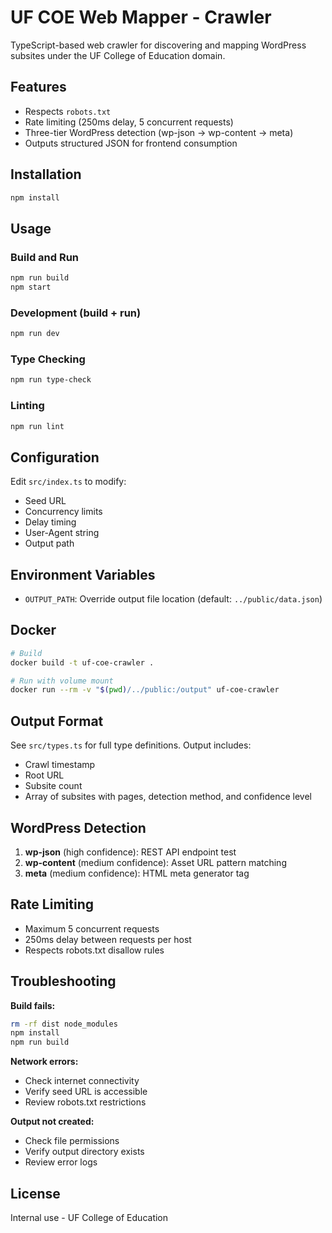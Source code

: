# UF COE Web Mapper - Crawler

TypeScript-based web crawler for discovering and mapping WordPress subsites under the UF College of Education domain.

## Features

- Respects `robots.txt`
- Rate limiting (250ms delay, 5 concurrent requests)
- Three-tier WordPress detection (wp-json → wp-content → meta)
- Outputs structured JSON for frontend consumption

## Installation

```bash
npm install
```

## Usage

### Build and Run
```bash
npm run build
npm start
```

### Development (build + run)
```bash
npm run dev
```

### Type Checking
```bash
npm run type-check
```

### Linting
```bash
npm run lint
```

## Configuration

Edit `src/index.ts` to modify:
- Seed URL
- Concurrency limits
- Delay timing
- User-Agent string
- Output path

## Environment Variables

- `OUTPUT_PATH`: Override output file location (default: `../public/data.json`)

## Docker

```bash
# Build
docker build -t uf-coe-crawler .

# Run with volume mount
docker run --rm -v "$(pwd)/../public:/output" uf-coe-crawler
```

## Output Format

See `src/types.ts` for full type definitions. Output includes:
- Crawl timestamp
- Root URL
- Subsite count
- Array of subsites with pages, detection method, and confidence level

## WordPress Detection

1. **wp-json** (high confidence): REST API endpoint test
2. **wp-content** (medium confidence): Asset URL pattern matching
3. **meta** (medium confidence): HTML meta generator tag

## Rate Limiting

- Maximum 5 concurrent requests
- 250ms delay between requests per host
- Respects robots.txt disallow rules

## Troubleshooting

**Build fails:**
```bash
rm -rf dist node_modules
npm install
npm run build
```

**Network errors:**
- Check internet connectivity
- Verify seed URL is accessible
- Review robots.txt restrictions

**Output not created:**
- Check file permissions
- Verify output directory exists
- Review error logs

## License

Internal use - UF College of Education

